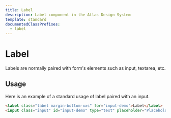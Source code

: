 ```yaml
---
title: Label
description: Label component in the Atlas Design System
template: standard
documentedClassPrefixes:
  - label
---
```


# Label

Labels are normally paired with form's elements such as input, textarea, etc.

## Usage

Here is an example of a standard usage of label paired with an input.

```html
<label class="label margin-bottom-xxs" for="input-demo">Label</label>
<input class="input" id="input-demo" type="text" placeholder="Placeholder" />
```

